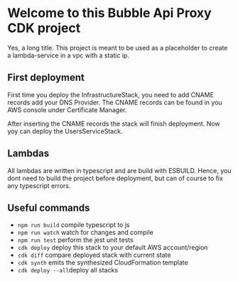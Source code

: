# Welcome to this Bubble Api Proxy CDK project

Yes, a long title.
This project is meant to be used as a placeholder to create a lambda-service in a vpc with a static ip.

## First deployment

First time you deploy the InfrastructureStack, you need to add CNAME records add your DNS Provider.
The CNAME records can be found in you AWS console under Certificate Manager.

After inserting the CNAME records the stack will finish deployment. Now yoy can deploy the UsersServiceStack.

## Lambdas

All lambdas are written in typescript and are build with ESBUILD.
Hence, you dont need to build the project before deployment, but can of course to fix any typescript errors.

## Useful commands

 * `npm run build`   compile typescript to js
 * `npm run watch`   watch for changes and compile
 * `npm run test`    perform the jest unit tests
 * `cdk deploy`      deploy this stack to your default AWS account/region
 * `cdk diff`        compare deployed stack with current state
 * `cdk synth`       emits the synthesized CloudFormation template
 * `cdk deploy --all`deploy all stacks
